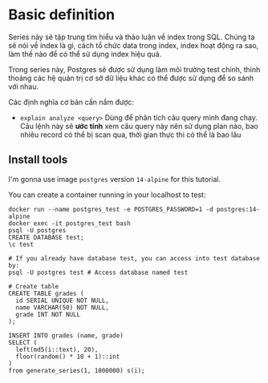 # Basic definition

Series này sẽ tập trung tìm hiểu và thảo luận về index trong SQL. Chúng ta sẽ nói về index là gì, cách tổ chức data trong index, index hoạt động ra sao, làm thế nào để có thể sử dụng index hiệu quả.

Trong series này, Postgres sẽ được sử dụng làm môi trường test chính, thỉnh thoảng các hệ quản trị cơ sở dữ liệu khác có thể được sử dụng để so sánh với nhau.

Các định nghĩa cơ bản cần nắm được:

- `explain analyze <query>` Dùng để phân tích câu query mình đang chạy. Câu lệnh này sẽ **ước tính** xem câu query này nên sử dụng plan nào, bao nhiêu record có thể bị scan qua, thời gian thực thi có thể là bao lâu

## Install tools

I'm gonna use image `postgres` version `14-alpine` for this tutorial.

You can create a container running in your localhost to test:

```shell
docker run --name postgres_test -e POSTGRES_PASSWORD=1 -d postgres:14-alpine
docker exec -it postgres_test bash
psql -U postgres
CREATE DATABASE test;
\c test

# If you already have database test, you can access into test database by:
psql -U postgres test # Access database named test
```

```shell
# Create table
CREATE TABLE grades (
  id SERIAL UNIQUE NOT NULL,
  name VARCHAR(50) NOT NULL,
  grade INT NOT NULL
);

INSERT INTO grades (name, grade)
SELECT (
  left(md5(i::text), 20),
  floor(random() * 10 + 1)::int
)
from generate_series(1, 1000000) s(i);
```
